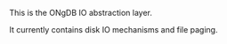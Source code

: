 This is the ONgDB IO abstraction layer.

It currently contains disk IO mechanisms and file paging.

